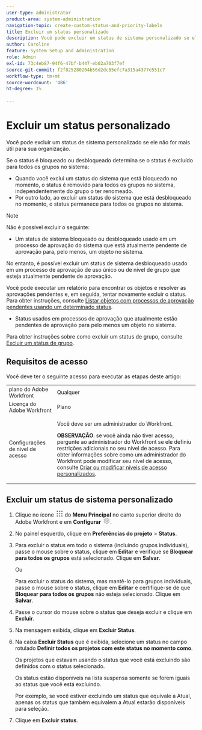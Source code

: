 ```yaml
---
user-type: administrator
product-area: system-administration
navigation-topic: create-custom-status-and-priority-labels
title: Excluir um status personalizado
description: Você pode excluir um status de sistema personalizado se ele não for mais útil para sua organização.
author: Caroline
feature: System Setup and Administration
role: Admin
exl-id: 73c4eb87-94f6-47bf-b447-eb02a703f7ef
source-git-commit: f2f825280204b56d2dc85efc7a315a4377e551c7
workflow-type: tm+mt
source-wordcount: '486'
ht-degree: 1%

---
```


# Excluir um status personalizado

Você pode excluir um status de sistema personalizado se ele não for mais útil para sua organização.

Se o status é bloqueado ou desbloqueado determina se o status é excluído para todos os grupos no sistema:

* Quando você exclui um status do sistema que está bloqueado no momento, o status é removido para todos os grupos no sistema, independentemente do grupo o ter renomeado.
* Por outro lado, ao excluir um status do sistema que está desbloqueado no momento, o status permanece para todos os grupos no sistema.


>[!NOTE]
>
>Não é possível excluir o seguinte:
>
>* Um status de sistema bloqueado ou desbloqueado usado em um processo de aprovação do sistema que está atualmente pendente de aprovação para, pelo menos, um objeto no sistema.
>
>  No entanto, é possível excluir um status de sistema desbloqueado usado em um processo de aprovação de uso único ou de nível de grupo que esteja atualmente pendente de aprovação.
>
>  Você pode executar um relatório para encontrar os objetos e resolver as aprovações pendentes e, em seguida, tentar novamente excluir o status. Para obter instruções, consulte [Listar objetos com processos de aprovação pendentes usando um determinado status](../../../administration-and-setup/customize-workfront/creating-custom-status-and-priority-labels/list-objects-pending-approval-certain-status.md).
>
>* Status usados em processos de aprovação que atualmente estão pendentes de aprovação para pelo menos um objeto no sistema.

Para obter instruções sobre como excluir um status de grupo, consulte [Excluir um status de grupo](../../../administration-and-setup/manage-groups/manage-group-statuses/delete-a-group-status.md).

## Requisitos de acesso

Você deve ter o seguinte acesso para executar as etapas deste artigo:

<table style="table-layout:auto"> 
 <col> 
 <col> 
 <tbody> 
  <tr> 
   <td role="rowheader">plano do Adobe Workfront</td> 
   <td>Qualquer</td> 
  </tr> 
  <tr> 
   <td role="rowheader">Licença do Adobe Workfront</td> 
   <td>Plano</td> 
  </tr> 
  <tr> 
   <td role="rowheader">Configurações de nível de acesso</td> 
   <td> <p>Você deve ser um administrador do Workfront.</p> <p><b>OBSERVAÇÃO</b>: se você ainda não tiver acesso, pergunte ao administrador do Workfront se ele definiu restrições adicionais no seu nível de acesso. Para obter informações sobre como um administrador do Workfront pode modificar seu nível de acesso, consulte <a href="../../../administration-and-setup/add-users/configure-and-grant-access/create-modify-access-levels.md" class="MCXref xref">Criar ou modificar níveis de acesso personalizados</a>.</p> </td> 
  </tr> 
 </tbody> 
</table>

## Excluir um status de sistema personalizado

1. Clique no ícone ![](assets/main-menu-icon.png) do **Menu Principal** no canto superior direito do Adobe Workfront e em **Configurar** ![](assets/gear-icon-settings.png).

1. No painel esquerdo, clique em **Preferências do projeto** > **Status**.

1. Para excluir o status em todo o sistema (incluindo grupos individuais), passe o mouse sobre o status, clique em **Editar** e verifique se **Bloquear para todos os grupos** está selecionado. Clique em **Salvar**.

   Ou

   Para excluir o status do sistema, mas mantê-lo para grupos individuais, passe o mouse sobre o status, clique em **Editar** e certifique-se de que **Bloquear para todos os grupos** não esteja selecionado. Clique em **Salvar**.

1. Passe o cursor do mouse sobre o status que deseja excluir e clique em **Excluir**.
1. Na mensagem exibida, clique em **Excluir Status**.
1. Na caixa **Excluir Status** que é exibida, selecione um status no campo rotulado **Definir todos os projetos com este status no momento como**.

   Os projetos que estavam usando o status que você está excluindo são definidos com o status selecionado.

   Os status estão disponíveis na lista suspensa somente se forem iguais ao status que você está excluindo.

   Por exemplo, se você estiver excluindo um status que equivale a Atual, apenas os status que também equivalem a Atual estarão disponíveis para seleção.

1. Clique em **Excluir status**.
